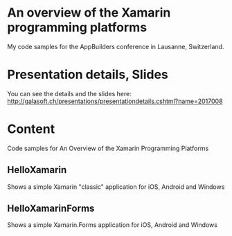 # An overview of the Xamarin programming platforms 

My code samples for the AppBuilders conference in Lausanne, Switzerland.

# Presentation details, Slides

You can see the details and the slides here:
http://galasoft.ch/presentations/presentationdetails.cshtml?name=2017008

# Content

Code samples for An Overview of the Xamarin Programming Platforms  

## HelloXamarin

Shows a simple Xamarin "classic" application for iOS, Android and Windows

## HelloXamarinForms

Shows a simple Xamarin.Forms application for iOS, Android and Windows
